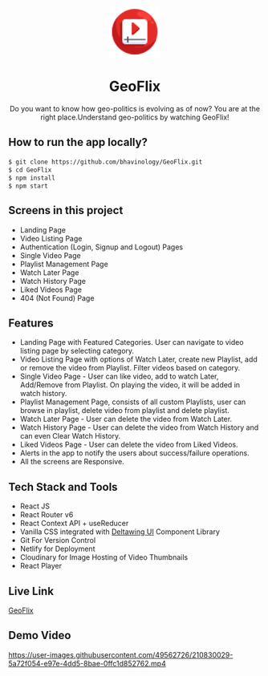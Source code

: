 <div align="center">
  <img src="/public/logo.png" height="100" width="100" alt="logo"/>
  <h1>GeoFlix</h1>
    <p>Do you want to know how geo-politics is evolving as of now? You are at the right place.Understand geo-politics by watching GeoFlix!</p>
 </div>

## How to run the app locally?
```
$ git clone https://github.com/bhavinology/GeoFlix.git
$ cd GeoFlix
$ npm install
$ npm start
```

## Screens in this project
- Landing Page
- Video Listing Page
- Authentication (Login, Signup and Logout) Pages
- Single Video Page
- Playlist Management Page
- Watch Later Page
- Watch History Page
- Liked Videos Page
- 404 (Not Found) Page

## Features
- Landing Page with Featured Categories. User can navigate to video listing page by selecting category.
- Video Listing Page with options of Watch Later, create new Playlist, add or remove the video from Playlist. Filter videos based on category.
- Single Video Page - User can like video, add to watch Later, Add/Remove from Playlist. On playing the video, it will be added in watch history.
- Playlist Management Page, consists of all custom Playlists, user can browse in playlist, delete video from playlist and delete playlist.
- Watch Later Page - User can delete the video from Watch Later.
- Watch History Page - User can delete the video from Watch History and can even Clear Watch History.
- Liked Videos Page - User can delete the video from Liked Videos.
- Alerts in the app to notify the users about success/failure operations.
- All the screens are Responsive.

## Tech Stack and Tools
- React JS
- React Router v6
- React Context API + useReducer
- Vanilla CSS integrated with [Deltawing UI](https://deltawingui.netlify.app/) Component Library
- Git For Version Control
- Netlify for Deployment
- Cloudinary for Image Hosting of Video Thumbnails
- React Player

## Live Link
[GeoFlix](https://geoflix.netlify.app/)

## Demo Video




https://user-images.githubusercontent.com/49562726/210830029-5a72f054-e97e-4dd5-8bae-0ffc1d852762.mp4




